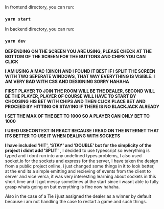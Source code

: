 
In frontend directory, you can run:

### `yarn start`

In backend directory, you can run:

### `yarn dev`

**DEPENDING ON THE SCREEN YOU ARE USING, PLEASE CHECK AT THE BOTTOM OF THE SCREEN FOR THE BUTTONS AND CHIPS YOU CAN CLICK**

**I AM USING A MAC 13INCH AND I FOUND IT BEST IF I SPLIT THE SCREEN WITH TWO SEPERATE WINDOWS, THAT WAY EVERYTHING IS VISIBLE. I AM VERY BAD WITH CSS AND DESIGNING SORRY HAHAHA**

**FIRST PLAYER TO JOIN THE ROOM WILL BE THE DEALER, SECOND WILL BE THE PLAYER, PLAYER OF COURSE WILL HAVE TO START BY CHOOSING HIS BET WITH CHIPS AND THEN CLICK PLACE BET AND PROCEED BY HITTING OR STAYING IF THERE IS NO BLACKJACK ALREADY**

**I SET THE MAX OF THE BET TO 1000 SO A PLAYER CAN ONLY BET TO 1000**

**I USED USECONTEXT IN REACT BECAUSE I READ ON THE INTERNET THAT ITS BETTER TO USE IT WHEN DEALING WITH SOCKETS**

**I have included 'HIT', 'STAY' and 'DOUBLE' but for the simplicity of the project i didnt add 'SPLIT'**
, I decided to use typescript so everything is typed and i dont run into any undefined types problems, I also used socket.io for the sockets
and express for the server, I have taken the design from a public project online, i just changed some things in it to look better,
at the end its a simple emitting and recieving of events from the client to server and vice versa, it was very interesting learning about sockets in this short time
and it got messy sometimes at the start since i wasnt able to fully grasp whats going on but everything is fine now hahaha.

Also in the case of a Tie i just assigned the dealer as a winner by default because i am not handling the case to restart a game and such things.




